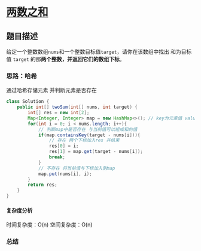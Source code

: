 # [两数之和](两数之和"[题目地址](https://leetcode.cn/problems/two-sum/description/)")

## 题目描述
给定一个整数数组`nums`和一个整数目标值`target`，请你在该数组中找出 和为目标值 `target` 的那**两个整数，**并返回它们的**数组下标**。

### 思路：哈希
通过哈希存储元素 并判断元素是否存在

```java
class Solution {
    public int[] twoSum(int[] nums, int target) {
        int[] res = new int[2];
        Map<Integer, Integer> map = new HashMap<>(); // key为元素值 value为下标
        for(int i = 0; i < nums.length; i++){
            // 判断map中是否存在 与当前值可以组成和的值
            if(map.containsKey(target - nums[i])){
                // 存在 两个下标加入res 并结束
                res[0] = i;
                res[1] = map.get(target - nums[i]);
                break;
            }
            // 不存在 将当前值与下标加入到map
            map.put(nums[i], i);
        }
        return res;
    }
}
```

#### 复杂度分析
时间复杂度：O(n)
空间复杂度：O(n)

### 总结